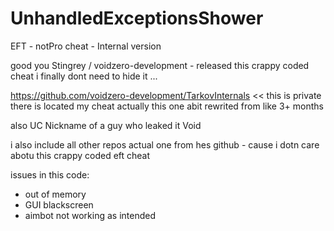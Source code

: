 # UnhandledExceptionsShower
 EFT - notPro cheat - Internal version

good you Stingrey / voidzero-development - released this crappy coded cheat i finally dont need to hide it ...

https://github.com/voidzero-development/TarkovInternals << this is private there is located my cheat actually this one abit rewrited from like 3+ months

also UC Nickname of a guy who leaked it Void

i also include all other repos actual one from hes github - cause i dotn care abotu this crappy coded eft cheat

issues in this code:
- out of memory
- GUI blackscreen
- aimbot not working as intended

